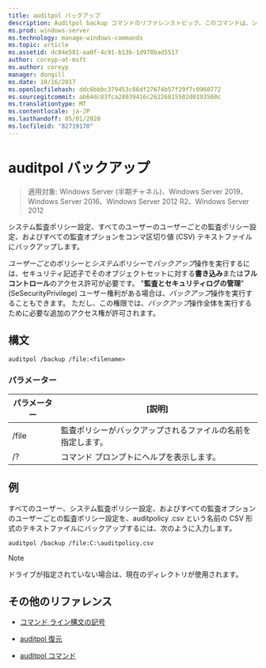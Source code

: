 ```yaml
---
title: auditpol バックアップ
description: Auditpol backup コマンドのリファレンストピック。このコマンドは、システム監査ポリシー設定、すべてのユーザーのユーザーごとの監査ポリシー設定、およびすべての監査オプションをコンマ区切り値 (CSV) テキストファイルにバックアップします。
ms.prod: windows-server
ms.technology: manage-windows-commands
ms.topic: article
ms.assetid: dc84e581-aa0f-4c91-b13b-1d970bad5517
author: coreyp-at-msft
ms.author: coreyp
manager: dongill
ms.date: 10/16/2017
ms.openlocfilehash: ddc6bbbc379453c86df27674b57f29f7c0960772
ms.sourcegitcommit: ab64dc83fca28039416c26226815502d0193500c
ms.translationtype: MT
ms.contentlocale: ja-JP
ms.lasthandoff: 05/01/2020
ms.locfileid: "82719170"
---
```

# <a name="auditpol-backup"></a>auditpol バックアップ

> 適用対象: Windows Server (半期チャネル)、Windows Server 2019、Windows Server 2016、Windows Server 2012 R2、Windows Server 2012

システム監査ポリシー設定、すべてのユーザーのユーザーごとの監査ポリシー設定、およびすべての監査オプションをコンマ区切り値 (CSV) テキストファイルにバックアップします。

*ユーザーごと*のポリシーと*システム*ポリシーで*バックアップ*操作を実行するには、セキュリティ記述子でそのオブジェクトセットに対する**書き込み**または**フルコントロール**のアクセス許可が必要です。 "**監査とセキュリティログの管理**" (SeSecurityPrivilege) ユーザー権利がある場合は、*バックアップ*操作を実行することもできます。 ただし、この権限では、*バックアップ*操作全体を実行するために必要な追加のアクセス権が許可されます。

## <a name="syntax"></a>構文

```
auditpol /backup /file:<filename>
```

### <a name="parameters"></a>パラメーター

| パラメーター | [説明] |
|-----------|------------- |
| /file | 監査ポリシーがバックアップされるファイルの名前を指定します。 |
| /? | コマンド プロンプトにヘルプを表示します。 |

## <a name="examples"></a>例

すべてのユーザー、システム監査ポリシー設定、およびすべての監査オプションのユーザーごとの監査ポリシー設定を、auditpolicy .csv という名前の CSV 形式のテキストファイルにバックアップするには、次のように入力します。

```
auditpol /backup /file:C:\auditpolicy.csv
```

> [!NOTE]
> ドライブが指定されていない場合は、現在のディレクトリが使用されます。

## <a name="additional-references"></a>その他のリファレンス

- [コマンド ライン構文の記号](command-line-syntax-key.md)

- [auditpol 復元](auditpol-restore.md)

- [auditpol コマンド](auditpol.md)
